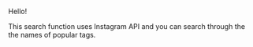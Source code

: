 Hello!

This search function uses Instagram API and you can search through the the names of popular tags.

